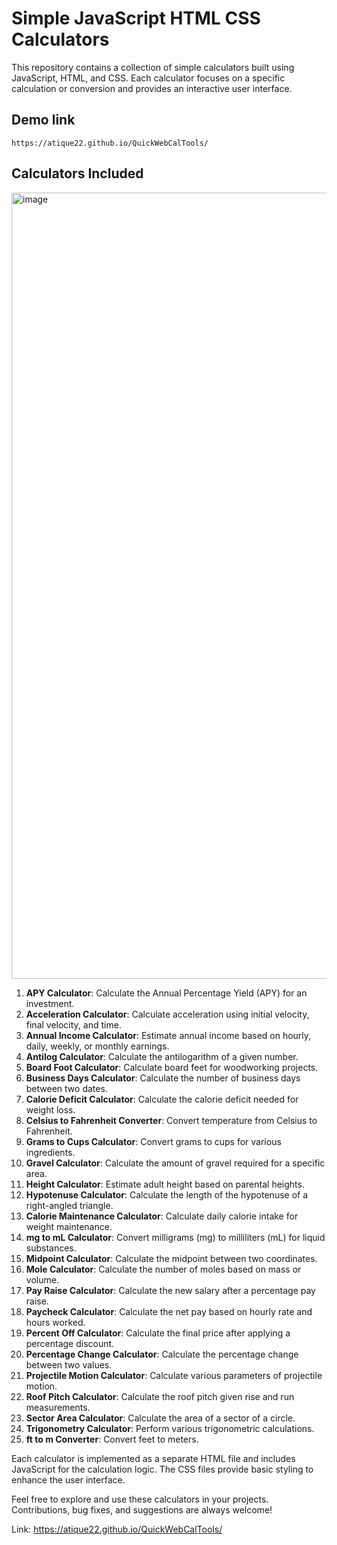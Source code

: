# Simple JavaScript HTML CSS Calculators

This repository contains a collection of simple calculators built using JavaScript, HTML, and CSS. Each calculator focuses on a specific calculation or conversion and provides an interactive user interface.

## Demo link
```
https://atique22.github.io/QuickWebCalTools/
```

## Calculators Included
<img width="1258" alt="image" src="https://github.com/Atique22/QuickWebCalTools/assets/65412984/1eb7a927-fcd7-4528-b1d4-a444bc06c9f4">

1. **APY Calculator**: Calculate the Annual Percentage Yield (APY) for an investment.
2. **Acceleration Calculator**: Calculate acceleration using initial velocity, final velocity, and time.
3. **Annual Income Calculator**: Estimate annual income based on hourly, daily, weekly, or monthly earnings.
4. **Antilog Calculator**: Calculate the antilogarithm of a given number.
5. **Board Foot Calculator**: Calculate board feet for woodworking projects.
6. **Business Days Calculator**: Calculate the number of business days between two dates.
7. **Calorie Deficit Calculator**: Calculate the calorie deficit needed for weight loss.
8. **Celsius to Fahrenheit Converter**: Convert temperature from Celsius to Fahrenheit.
9. **Grams to Cups Calculator**: Convert grams to cups for various ingredients.
10. **Gravel Calculator**: Calculate the amount of gravel required for a specific area.
11. **Height Calculator**: Estimate adult height based on parental heights.
12. **Hypotenuse Calculator**: Calculate the length of the hypotenuse of a right-angled triangle.
13. **Calorie Maintenance Calculator**: Calculate daily calorie intake for weight maintenance.
14. **mg to mL Calculator**: Convert milligrams (mg) to milliliters (mL) for liquid substances.
15. **Midpoint Calculator**: Calculate the midpoint between two coordinates.
16. **Mole Calculator**: Calculate the number of moles based on mass or volume.
17. **Pay Raise Calculator**: Calculate the new salary after a percentage pay raise.
18. **Paycheck Calculator**: Calculate the net pay based on hourly rate and hours worked.
19. **Percent Off Calculator**: Calculate the final price after applying a percentage discount.
20. **Percentage Change Calculator**: Calculate the percentage change between two values.
21. **Projectile Motion Calculator**: Calculate various parameters of projectile motion.
22. **Roof Pitch Calculator**: Calculate the roof pitch given rise and run measurements.
23. **Sector Area Calculator**: Calculate the area of a sector of a circle.
24. **Trigonometry Calculator**: Perform various trigonometric calculations.
25. **ft to m Converter**: Convert feet to meters.

Each calculator is implemented as a separate HTML file and includes JavaScript for the calculation logic. The CSS files provide basic styling to enhance the user interface.

Feel free to explore and use these calculators in your projects. Contributions, bug fixes, and suggestions are always welcome!


Link: https://atique22.github.io/QuickWebCalTools/




